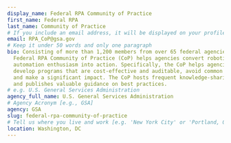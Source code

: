 ```yaml
---
display_name: Federal RPA Community of Practice
first_name: Federal RPA
last_name: Community of Practice
# If you include an email address, it will be displayed on your profile page
email: RPA_CoP@gsa.gov
# Keep it under 50 words and only one paragraph
bio: Consisting of more than 1,200 members from over 65 federal agencies, the
  Federal RPA Community of Practice (CoP) helps agencies convert robotic process
  automation enthusiasm into action. Specifically, the CoP helps agencies
  develop programs that are cost-effective and auditable, avoid common pitfalls,
  and make a significant impact. The CoP hosts frequent knowledge-sharing events
  and publishes valuable guidance on best practices.
# e.g. U.S. General Services Administration
agency_full_name: U.S. General Services Administration
# Agency Acronym [e.g., GSA]
agency: GSA
slug: federal-rpa-community-of-practice
# Tell us where you live and work [e.g. 'New York City' or 'Portland, OR']
location: Washington, DC
---
```

